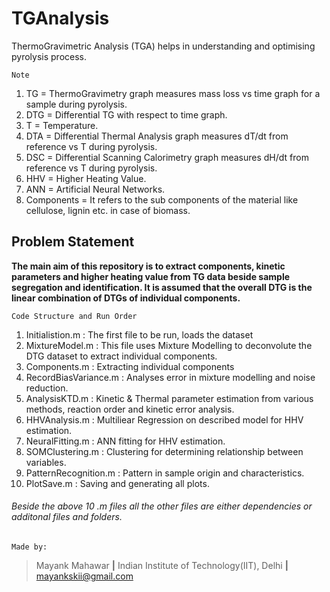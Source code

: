 # TGAnalysis
ThermoGravimetric Analysis (TGA) helps in understanding and optimising pyrolysis process.

    Note
1.  TG = ThermoGravimetry graph measures mass loss vs time graph for a sample during pyrolysis.
2.  DTG = Differential TG with respect to time graph.
3.  T = Temperature.
4.  DTA = Differential Thermal Analysis graph measures dT/dt from reference vs T during pyrolysis.
5.  DSC = Differential Scanning Calorimetry graph measures dH/dt from reference vs T during pyrolysis.
6.  HHV = Higher Heating Value.
7.  ANN = Artificial Neural Networks.
8.  Components = It refers to the sub components of the material like cellulose, lignin etc. in case of biomass.

## Problem Statement
   **The main aim of this repository is to extract components, kinetic parameters and higher heating value from TG data beside sample segregation and identification. It is assumed that the overall DTG is the linear combination of DTGs of individual components.**

    Code Structure and Run Order
1.  Initialistion.m : The first file to be run, loads the dataset
2.  MixtureModel.m : This file uses Mixture Modelling to deconvolute the DTG dataset to extract individual components.
3.  Components.m : Extracting individual components
4.  RecordBiasVariance.m : Analyses error in mixture modelling and noise reduction.
5.  AnalysisKTD.m : Kinetic & Thermal parameter estimation from various methods, reaction order and kinetic error analysis.
6.  HHVAnalysis.m : Multiliear Regression on described model for HHV estimation.
7.  NeuralFitting.m : ANN fitting for HHV estimation.
8.  SOMClustering.m : Clustering for determining relationship between variables.
9.  PatternRecognition.m : Pattern in sample origin and characteristics.
10. PlotSave.m : Saving and generating all plots.

###### Beside the above 10 .m files all the other files are either dependencies or additonal files and folders.

    Made by:
> Mayank Mahawar **|** Indian Institute of Technology(IIT), Delhi **|** mayankskii@gmail.com
